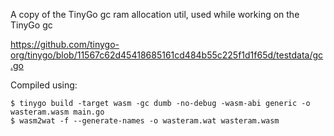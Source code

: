 A copy of the TinyGo gc ram allocation util, used while working on the TinyGo gc

  https://github.com/tinygo-org/tinygo/blob/11567c62d45418685161cd484b55c225f1d1f65d/testdata/gc.go

Compiled using:

    $ tinygo build -target wasm -gc dumb -no-debug -wasm-abi generic -o wasteram.wasm main.go
    $ wasm2wat -f --generate-names -o wasteram.wat wasteram.wasm
